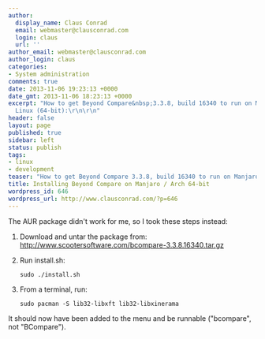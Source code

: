 ```yaml
---
author:
  display_name: Claus Conrad
  email: webmaster@clausconrad.com
  login: claus
  url: ''
author_email: webmaster@clausconrad.com
author_login: claus
categories:
- System administration
comments: true
date: 2013-11-06 19:23:13 +0000
date_gmt: 2013-11-06 18:23:13 +0000
excerpt: "How to get Beyond Compare&nbsp;3.3.8, build 16340 to run on Manjaro or Arch
  Linux (64-bit):\r\n\r\n"
header: false
layout: page
published: true
sidebar: left
status: publish
tags:
- linux
- development
teaser: "How to get Beyond Compare 3.3.8, build 16340 to run on Manjaro or Arch Linux (64-bit):"
title: Installing Beyond Compare on Manjaro / Arch 64-bit
wordpress_id: 646
wordpress_url: http://www.clausconrad.com/?p=646
---
```

The AUR package didn't work for me, so I took these steps instead:

1. Download and untar the package from:  
   http://www.scootersoftware.com/bcompare-3.3.8.16340.tar.gz

2. Run install.sh:

   ```shell
   sudo ./install.sh
   ```

3. From a terminal, run:
   
   ```shell
   sudo pacman -S lib32-libxft lib32-libxinerama
   ```
  
It should now have been added to the menu and be runnable ("bcompare", not "BCompare").
